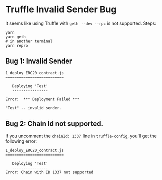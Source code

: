 # Truffle Invalid Sender Bug

It seems like using Truffle with `geth --dev --rpc` is not supported. Steps:

```
yarn
yarn geth
# in another terminal
yarn repro
```

## Bug 1: Invalid Sender

```
1_deploy_ERC20_contract.js
==========================

   Deploying 'Test'
   ----------------

Error:  *** Deployment Failed ***

"Test" -- invalid sender.
```


## Bug 2: Chain Id not supported.

If you uncomment the `chainId: 1337` line in `truffle-config`, you'll get the following error:

```
1_deploy_ERC20_contract.js
==========================

   Deploying 'Test'
   ----------------
Error: Chain with ID 1337 not supported
```
